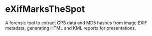 # eXifMarksTheSpot
A forensic tool to extract GPS data and MD5 hashes from image EXIF metadata, generating HTML and KML reports for presentations.
